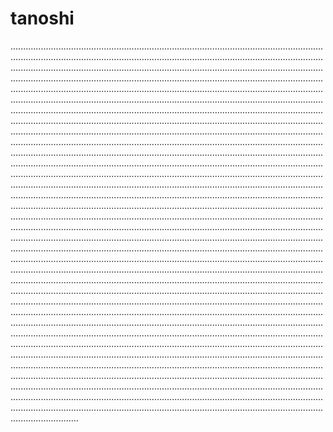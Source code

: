 # tanoshi

...............................................................................................................................................................................................................................................................................................................................................................................................................................................................................................................................................................................................................................................................................................................................................................................................................................................................................................................................................................................................................................................................................................................................................................................................................................................................................................................................................................................................................................................................................................................................................................................................................................................................................................................................................................................................................................................................................................................................................................................................................................................................................................................................................................................................................................................................................................................................................................................................................................................................................................................................................................................................................................................................................................................................................................................................................................................................................................................................................................................................................................................................................................................................................................................................................................................................................................................................................................................................................................................................................................................................................................................................................................................................................................................................................................................................................................................................................................................................................................................................................................................................................................................................................................................................................................................................................................................................................................................................................................................................................................................................................